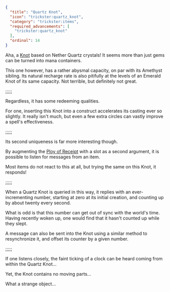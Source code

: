 ```json
{
  "title": "Quartz Knot",
  "icon": "trickster:quartz_knot",
  "category": "trickster:items",
  "required_advancements": [
    "trickster:quartz_knot"
  ],
  "ordinal": 14
}
```

Aha, a [Knot](^trickster:items/knots) based on Nether Quartz crystals! It seems more than just gems can be turned into mana containers.


This one however, has a rather abysmal capacity, on par with its Amethyst sibling.
Its natural recharge rate is also pitifully at the levels of an Emerald Knot of its same capacity. Not terrible, but definitely not great.

;;;;;

Regardless, it has some redeeming qualities.


For one, inserting this Knot into a construct accelerates its casting ever so slightly. 
It really isn't much, but even a few extra circles can vastly improve a spell's effectiveness.

;;;;;

Its second uniqueness is far more interesting though.


By augmenting the [Ploy of Receipt](^trickster:ploys/message#3) with a slot as a second argument, it is possible to listen
for messages from an item.


Most items do not react to this at all, but trying the same on this Knot, it responds!

;;;;;

When a Quartz Knot is queried in this way, it replies with an ever-incrementing number, 
starting at zero at its initial creation, and counting up by about twenty every second.


What is odd is that this number can get out of sync with the world's time. Having recently woken up,
one would find that it hasn't counted up while they slept.


A message can also be sent into the Knot using a similar method to resynchronize it, 
and offset its counter by a given number.

;;;;;

If one listens closely, the faint ticking of a clock can be heard coming from within the Quartz Knot...


Yet, the Knot contains no moving parts...


What a strange object...
